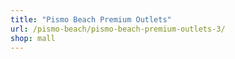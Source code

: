 ```yaml
---
title: "Pismo Beach Premium Outlets"
url: /pismo-beach/pismo-beach-premium-outlets-3/
shop: mall
---
```


